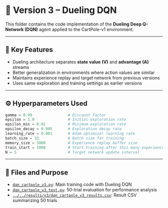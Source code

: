 # 🧠 Version 3 – Dueling DQN

This folder contains the code implementation of the **Dueling Deep Q-Network (DQN)** agent applied to the CartPole-v1 environment.

---

## 📌 Key Features

- Dueling architecture separates **state value (V)** and **advantage (A)** streams
- Better generalization in environments where action values are similar
- Maintains experience replay and target network from previous versions
- Uses same exploration and training settings as earlier versions

---

## ⚙️ Hyperparameters Used
```python
gamma = 0.99                # Discount factor  
epsilon = 1.0               # Initial exploration rate  
epsilon_min = 0.01          # Minimum exploration rate  
epsilon_decay = 0.995       # Exploration decay rate  
learning_rate = 0.001       # Adam optimizer learning rate  
batch_size = 32             # Batch size for training  
memory_size = 5000          # Experience replay buffer size  
train_start = 1000          # Start training after this many experiences  
N = 5                       # Target network update interval  
```

---

## 📁 Files and Purpose

- [`dqn_cartpole_v3.py`](./dqn_cartpole_v3.py): Main training code with Dueling DQN  
- [`dqn_cartpole_v3_test.py`](./dqn_cartpole_v3_test.py): 50-trial evaluation for performance analysis  
- [`../../results/v3/dqn_cartpole_v3_results.csv`](../../results/v3/dqn_cartpole_v3_results.csv): Result CSV summarizing 50 trials

